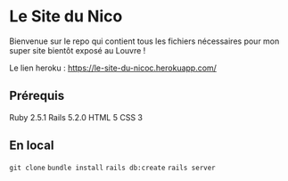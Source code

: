 # Le Site du Nico

Bienvenue sur le repo qui contient tous les fichiers nécessaires pour mon super site bientôt exposé au Louvre !  

Le lien heroku : https://le-site-du-nicoc.herokuapp.com/

## Prérequis

Ruby 2.5.1
Rails 5.2.0
HTML 5
CSS 3

## En local

```git clone```
```bundle install```
```rails db:create```
```rails server```
